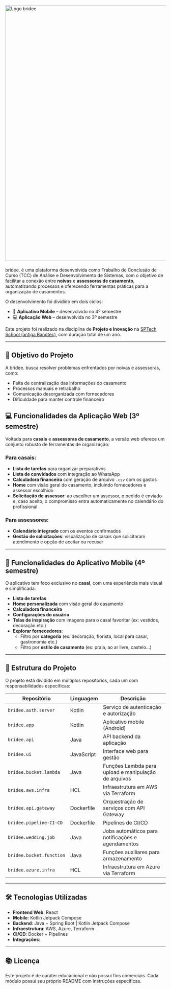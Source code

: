 <img src="https://i.ibb.co/KxRRhC0f/bridee.png" alt="Logo bridee" style="width: 800px; display: block; margin: 0 auto 20px auto;" />

bridee. é uma plataforma desenvolvida como Trabalho de Conclusão de Curso (TCC) de Análise e Desenvolvimento de Sistemas, com o objetivo de facilitar a conexão entre **noivas** e **assessoras de casamento**, automatizando processos e oferecendo ferramentas práticas para a organização de casamentos.

O desenvolvimento foi dividido em dois ciclos:

- 📱 **Aplicativo Mobile** – desenvolvido no 4º semestre
- 💻 **Aplicação Web** – desenvolvida no 3º semestre

Este projeto foi realizado na disciplina de **Projeto e Inovação** na [SPTech School (antiga Bandtec)](https://www.sptech.school/), com duração total de um ano.

---
## 🎯 Objetivo do Projeto

A bridee. busca resolver problemas enfrentados por noivas e assessoras, como:

- Falta de centralização das informações do casamento
- Processos manuais e retrabalho
- Comunicação desorganizada com fornecedores
- Dificuldade para manter controle financeiro 

## 💻 Funcionalidades da Aplicação Web (3º semestre)

Voltada para **casais** e **assessoras de casamento**, a versão web oferece um conjunto robusto de ferramentas de organização:

### Para casais:
- **Lista de tarefas** para organizar preparativos
- **Lista de convidados** com integração ao WhatsApp
- **Calculadora financeira** com geração de arquivo `.csv` com os gastos
- **Home** com visão geral do casamento, incluindo fornecedores e assessor escolhido
- **Solicitação de assessor**: ao escolher um assessor, o pedido é enviado e, caso aceito, o compromisso entra automaticamente no calendário do profissional

### Para assessores:
- **Calendário integrado** com os eventos confirmados
- **Gestão de solicitações**: visualização de casais que solicitaram atendimento e opção de aceitar ou recusar

---

## 📱 Funcionalidades do Aplicativo Mobile (4º semestre)

O aplicativo tem foco exclusivo no **casal**, com uma experiência mais visual e simplificada:

- **Lista de tarefas**
- **Home personalizada** com visão geral do casamento
- **Calculadora financeira**
- **Configurações do usuário**
- **Telas de inspiração** com imagens para o casal favoritar (ex: vestidos, decoração etc.)
- **Explorar fornecedores**:
  - Filtro por **categoria** (ex: decoração, florista, local para casar, gastronomia etc.)
  - Filtro por **estilo de casamento** (ex: praia, ao ar livre, castelo...)

---


## 🧩 Estrutura do Projeto

O projeto está dividido em múltiplos repositórios, cada um com responsabilidades específicas:

| Repositório | Linguagem | Descrição |
|------------|-----------|--------------|
| `bridee.auth.server` | Kotlin | Serviço de autenticação e autorização |
| `bridee.app` | Kotlin | Aplicativo mobile (Android) |
| `bridee.api` | Java | API backend da aplicação |
| `bridee.ui` | JavaScript | Interface web para gestão |
| `bridee.bucket.lambda` | Java | Funções Lambda para upload e manipulação de arquivos |
| `bridee.aws.infra` | HCL | Infraestrutura em AWS via Terraform |
| `bridee.api.gateway` | Dockerfile |  Orquestração de serviços com API Gateway |
| `bridee.pipeline-CI-CD` | Dockerfile |  Pipelines de CI/CD |
| `bridee.wedding.job` | Java |  Jobs automáticos para notificações e agendamentos |
| `bridee.bucket.function` | Java | Funções auxiliares para armazenamento |
| `bridee.azure.infra` | HCL |  Infraestrutura em Azure via Terraform |

---

## 🛠️ Tecnologias Utilizadas

- **Frontend Web**: React
- **Mobile**: Kotlin Jetpack Compose
- **Backend**: Java + Spring Boot | Kotlin Jetpack Compose
- **Infraestrutura**: AWS, Azure, Terraform
- **CI/CD**: Docker + Pipelines
- **Integrações**: 

---

## 📚 Licença
Este projeto é de caráter educacional e não possui fins comerciais.
Cada módulo possui seu próprio README com instruções específicas. 



